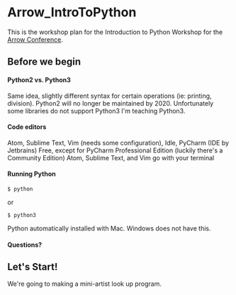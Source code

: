 # Arrow_IntroToPython

This is the workshop plan for the Introduction to Python Workshop for the [Arrow Conference](https://www.arrownyc.org/).


## Before we begin

#### Python2 vs. Python3
Same idea, slightly different syntax for certain operations (ie: printing, division).
Python2 will no longer be maintained by 2020. Unfortunately some libraries do not support Python3
I'm teaching Python3.

#### Code editors
Atom, Sublime Text, Vim (needs some configuration), Idle, PyCharm (IDE by Jetbrains)
Free, except for PyCharm Professional Edition (luckily there's a Community Edition)
Atom, Sublime Text, and Vim go with your terminal

#### Running Python
```
$ python
```
or
```
$ python3
```
Python automatically installed with Mac. Windows does not have this.


#### Questions?
## Let's Start!

We're going to making a mini-artist look up program.
